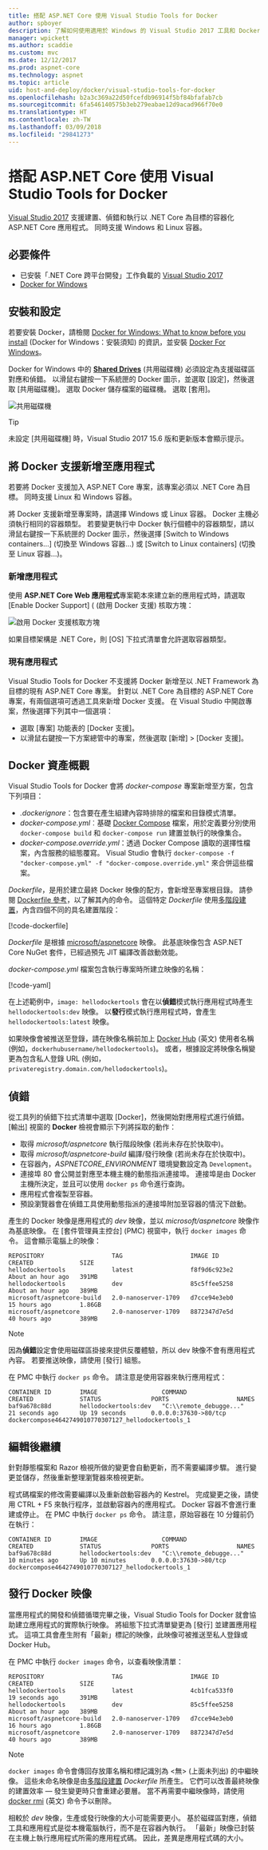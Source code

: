 ```yaml
---
title: 搭配 ASP.NET Core 使用 Visual Studio Tools for Docker
author: spboyer
description: 了解如何使用適用於 Windows 的 Visual Studio 2017 工具和 Docker 對 ASP.NET Core 應用程式進行容器化。
manager: wpickett
ms.author: scaddie
ms.custom: mvc
ms.date: 12/12/2017
ms.prod: aspnet-core
ms.technology: aspnet
ms.topic: article
uid: host-and-deploy/docker/visual-studio-tools-for-docker
ms.openlocfilehash: b2a3c369a22d50fcefdb96914f5bf84bfafab7cb
ms.sourcegitcommit: 6fa546140575b3eb279eabae12d9acad966f70e0
ms.translationtype: HT
ms.contentlocale: zh-TW
ms.lasthandoff: 03/09/2018
ms.locfileid: "29841273"
---
```

# <a name="visual-studio-tools-for-docker-with-aspnet-core"></a>搭配 ASP.NET Core 使用 Visual Studio Tools for Docker

[Visual Studio 2017](https://www.visualstudio.com/) 支援建置、偵錯和執行以 .NET Core 為目標的容器化 ASP.NET Core 應用程式。 同時支援 Windows 和 Linux 容器。

## <a name="prerequisites"></a>必要條件

* 已安裝「.NET Core 跨平台開發」工作負載的 [Visual Studio 2017](https://www.visualstudio.com/)
* [Docker for Windows](https://docs.docker.com/docker-for-windows/install/)

## <a name="installation-and-setup"></a>安裝和設定

若要安裝 Docker，請檢閱 [Docker for Windows: What to know before you install](https://docs.docker.com/docker-for-windows/install/#what-to-know-before-you-install) (Docker for Windows：安裝須知) 的資訊，並安裝 [Docker For Windows](https://docs.docker.com/docker-for-windows/install/)。

Docker for Windows 中的 **[Shared Drives](https://docs.docker.com/docker-for-windows/#shared-drives)** (共用磁碟機) 必須設定為支援磁碟區對應和偵錯。 以滑鼠右鍵按一下系統匣的 Docker 圖示，並選取 [設定]，然後選取 [共用磁碟機]。 選取 Docker 儲存檔案的磁碟機。 選取 [套用]。

![共用磁碟機](./visual-studio-tools-for-docker/_static/settings-shared-drives-win.png)

> [!TIP]
> 未設定 [共用磁碟機] 時，Visual Studio 2017 15.6 版和更新版本會顯示提示。

## <a name="add-docker-support-to-an-app"></a>將 Docker 支援新增至應用程式

若要將 Docker 支援加入 ASP.NET Core 專案，該專案必須以 .NET Core 為目標。 同時支援 Linux 和 Windows 容器。

將 Docker 支援新增至專案時，請選擇 Windows 或 Linux 容器。 Docker 主機必須執行相同的容器類型。 若要變更執行中 Docker 執行個體中的容器類型，請以滑鼠右鍵按一下系統匣的 Docker 圖示，然後選擇 [Switch to Windows containers...] (切換至 Windows 容器...) 或 [Switch to Linux containers] (切換至 Linux 容器...)。

### <a name="new-app"></a>新增應用程式

使用 **ASP.NET Core Web 應用程式**專案範本來建立新的應用程式時，請選取 [Enable Docker Support] ( (啟用 Docker 支援) 核取方塊：

![啟用 Docker 支援核取方塊](visual-studio-tools-for-docker/_static/enable-docker-support-checkbox.png)

如果目標架構是 .NET Core，則 [OS] 下拉式清單會允許選取容器類型。

### <a name="existing-app"></a>現有應用程式

Visual Studio Tools for Docker 不支援將 Docker 新增至以 .NET Framework 為目標的現有 ASP.NET Core 專案。 針對以 .NET Core 為目標的 ASP.NET Core 專案，有兩個選項可透過工具來新增 Docker 支援。 在 Visual Studio 中開啟專案，然後選擇下列其中一個選項：

* 選取 [專案] 功能表的 [Docker 支援]。
* 以滑鼠右鍵按一下方案總管中的專案，然後選取 [新增] > [Docker 支援]。

## <a name="docker-assets-overview"></a>Docker 資產概觀

Visual Studio Tools for Docker 會將 *docker-compose* 專案新增至方案，包含下列項目：

* *.dockerignore*：包含要在產生組建內容時排除的檔案和目錄模式清單。
* *docker-compose.yml*︰基礎 [Docker Compose](https://docs.docker.com/compose/overview/) 檔案，用於定義要分別使用 `docker-compose build` 和 `docker-compose run` 建置並執行的映像集合。
* *docker-compose.override.yml*：透過 Docker Compose 讀取的選擇性檔案，內含服務的組態覆寫。 Visual Studio 會執行 `docker-compose -f "docker-compose.yml" -f "docker-compose.override.yml"` 來合併這些檔案。

*Dockerfile*，是用於建立最終 Docker 映像的配方，會新增至專案根目錄。 請參閱 [Dockerfile 參考](https://docs.docker.com/engine/reference/builder/)，以了解其內的命令。 這個特定 *Dockerfile* 使用[多階段建置](https://docs.docker.com/engine/userguide/eng-image/multistage-build/)，內含四個不同的具名建置階段：

[!code-dockerfile[](visual-studio-tools-for-docker/samples/HelloDockerTools/HelloDockerTools/Dockerfile?highlight=1,5,14,17)]

*Dockerfile* 是根據 [microsoft/aspnetcore](https://hub.docker.com/r/microsoft/aspnetcore) 映像。 此基底映像包含 ASP.NET Core NuGet 套件，已經過預先 JIT 編譯改善啟動效能。

*docker-compose.yml* 檔案包含執行專案時所建立映像的名稱：

[!code-yaml[](visual-studio-tools-for-docker/samples/HelloDockerTools/docker-compose.yml?highlight=5)]

在上述範例中，`image: hellodockertools` 會在以**偵錯**模式執行應用程式時產生 `hellodockertools:dev` 映像。 以**發行**模式執行應用程式時，會產生 `hellodockertools:latest` 映像。

如果映像會被推送至登錄，請在映像名稱前加上 [Docker Hub](https://hub.docker.com/) \(英文\) 使用者名稱 (例如，`dockerhubusername/hellodockertools`)。 或者，根據設定將映像名稱變更為包含私人登錄 URL (例如，`privateregistry.domain.com/hellodockertools`)。

## <a name="debug"></a>偵錯

從工具列的偵錯下拉式清單中選取 [Docker]，然後開始對應用程式進行偵錯。 [輸出] 視窗的 **Docker** 檢視會顯示下列將採取的動作：

* 取得 *microsoft/aspnetcore* 執行階段映像 (若尚未存在於快取中)。
* 取得 *microsoft/aspnetcore-build* 編譯/發行映像 (若尚未存在於快取中)。
* 在容器內，*ASPNETCORE_ENVIRONMENT* 環境變數設定為 `Development`。
* 連接埠 80 會公開並對應至本機主機的動態指派連接埠。 連接埠是由 Docker 主機所決定，並且可以使用 `docker ps` 命令進行查詢。
* 應用程式會複製至容器。
* 預設瀏覽器會在偵錯工具使用動態指派的連接埠附加至容器的情況下啟動。 

產生的 Docker 映像是應用程式的 *dev* 映像，並以 *microsoft/aspnetcore* 映像作為基底映像。 在 [套件管理員主控台] (PMC) 視窗中，執行 `docker images` 命令。 這會顯示電腦上的映像：

```console
REPOSITORY                   TAG                   IMAGE ID            CREATED             SIZE
hellodockertools             latest                f8f9d6c923e2        About an hour ago   391MB
hellodockertools             dev                   85c5ffee5258        About an hour ago   389MB
microsoft/aspnetcore-build   2.0-nanoserver-1709   d7cce94e3eb0        15 hours ago        1.86GB
microsoft/aspnetcore         2.0-nanoserver-1709   8872347d7e5d        40 hours ago        389MB
```

> [!NOTE]
> 因為**偵錯**設定會使用磁碟區掛接來提供反覆體驗，所以 dev 映像不會有應用程式內容。 若要推送映像，請使用 [發行] 組態。

在 PMC 中執行 `docker ps` 命令。 請注意是使用容器來執行應用程式：

```console
CONTAINER ID        IMAGE                  COMMAND                   CREATED             STATUS              PORTS                   NAMES
baf9a678c88d        hellodockertools:dev   "C:\\remote_debugge..."   21 seconds ago      Up 19 seconds       0.0.0.0:37630->80/tcp   dockercompose4642749010770307127_hellodockertools_1
```

## <a name="edit-and-continue"></a>編輯後繼續

針對靜態檔案和 Razor 檢視所做的變更會自動更新，而不需要編譯步驟。 進行變更並儲存，然後重新整理瀏覽器來檢視更新。  

程式碼檔案的修改需要編譯以及重新啟動容器內的 Kestrel。 完成變更之後，請使用 CTRL + F5 來執行程序，並啟動容器內的應用程式。 Docker 容器不會進行重建或停止。 在 PMC 中執行 `docker ps` 命令。 請注意，原始容器在 10 分鐘前仍在執行：

```console
CONTAINER ID        IMAGE                  COMMAND                   CREATED             STATUS              PORTS                   NAMES
baf9a678c88d        hellodockertools:dev   "C:\\remote_debugge..."   10 minutes ago      Up 10 minutes       0.0.0.0:37630->80/tcp   dockercompose4642749010770307127_hellodockertools_1
```

## <a name="publish-docker-images"></a>發行 Docker 映像

當應用程式的開發和偵錯循環完畢之後，Visual Studio Tools for Docker 就會協助建立應用程式的實際執行映像。 將組態下拉式清單變更為 [發行] 並建置應用程式。 這項工具會產生附有「最新」標記的映像，此映像可被推送至私人登錄或 Docker Hub。 

在 PMC 中執行 `docker images` 命令，以查看映像清單：

```console
REPOSITORY                   TAG                   IMAGE ID            CREATED             SIZE
hellodockertools             latest                4cb1fca533f0        19 seconds ago      391MB
hellodockertools             dev                   85c5ffee5258        About an hour ago   389MB
microsoft/aspnetcore-build   2.0-nanoserver-1709   d7cce94e3eb0        16 hours ago        1.86GB
microsoft/aspnetcore         2.0-nanoserver-1709   8872347d7e5d        40 hours ago        389MB
```

> [!NOTE]
> `docker images` 命令會傳回存放庫名稱和標記識別為 \<無> (上面未列出) 的中繼映像。 這些未命名映像是由[多階段建置](https://docs.docker.com/engine/userguide/eng-image/multistage-build/) *Dockerfile* 所產生。 它們可以改善最終映像的建置效率 &mdash; 發生變更時只會重建必要層。 當不再需要中繼映像時，請使用 [docker rmi](https://docs.docker.com/engine/reference/commandline/rmi/) \(英文\) 命令予以刪除。

相較於 *dev* 映像，生產或發行映像的大小可能需要更小。 基於磁碟區對應，偵錯工具和應用程式是從本機電腦執行，而不是在容器內執行。 「最新」映像已封裝在主機上執行應用程式所需的應用程式碼。 因此，差異是應用程式碼的大小。
